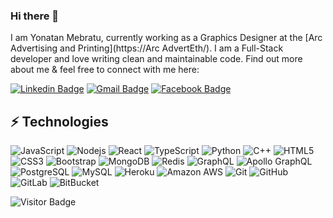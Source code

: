 ### Hi there 👋

I am Yonatan Mebratu, currently working as a Graphics Designer at the [Arc Advertising and Printing](https://Arc AdvertEth/). I am a Full-Stack developer and love writing clean and maintainable code. Find out more about me & feel free to connect with me here:

[![Linkedin Badge](https://img.shields.io/badge/-esubalew--amenu-blue?style=flat-square&logo=Linkedin&logoColor=white&link=https://www.linkedin.com/in/esubalew-amenu/)](https://www.linkedin.com/in/esubalew-amenu/)
[![Gmail Badge](https://img.shields.io/badge/-esubalew.a2009%40gmail.com-c14438?style=flat-square&logo=Gmail&logoColor=white&link=mailto:esubalew.a2009@gmail.com)](mailto:esubalew.a2009@gmail.com)
[![Facebook Badge](https://img.shields.io/badge/esubalew.amenu-1877F2?style=flat-square&logo=facebook&logoColor=white&link=https://www.facebook.com/esubalew.amenu/)](https://www.facebook.com/esubalew.amenu/)


## ⚡ Technologies

![JavaScript](https://img.shields.io/badge/-JavaScript-black?style=flat-square&logo=javascript)
![Nodejs](https://img.shields.io/badge/-Nodejs-black?style=flat-square&logo=Node.js)
![React](https://img.shields.io/badge/-React-black?style=flat-square&logo=react)
![TypeScript](https://img.shields.io/badge/-TypeScript-007ACC?style=flat-square&logo=typescript)
![Python](https://img.shields.io/badge/-Python-black?style=flat-square&logo=Python)
![C++](https://img.shields.io/badge/-C++-00599C?style=flat-square&logo=c)
![HTML5](https://img.shields.io/badge/-HTML5-E34F26?style=flat-square&logo=html5&logoColor=white)
![CSS3](https://img.shields.io/badge/-CSS3-1572B6?style=flat-square&logo=css3)
![Bootstrap](https://img.shields.io/badge/-Bootstrap-563D7C?style=flat-square&logo=bootstrap)
![MongoDB](https://img.shields.io/badge/-MongoDB-black?style=flat-square&logo=mongodb)
![Redis](https://img.shields.io/badge/-Redis-black?style=flat-square&logo=Redis)
![GraphQL](https://img.shields.io/badge/-GraphQL-E10098?style=flat-square&logo=graphql)
![Apollo GraphQL](https://img.shields.io/badge/-Apollo%20GraphQL-311C87?style=flat-square&logo=apollo-graphql)
![PostgreSQL](https://img.shields.io/badge/-PostgreSQL-336791?style=flat-square&logo=postgresql)
![MySQL](https://img.shields.io/badge/-MySQL-black?style=flat-square&logo=mysql)
![Heroku](https://img.shields.io/badge/-Heroku-430098?style=flat-square&logo=heroku)
![Amazon AWS](https://img.shields.io/badge/Amazon%20AWS-232F3E?style=flat-square&logo=amazon-aws)
![Git](https://img.shields.io/badge/-Git-black?style=flat-square&logo=git)
![GitHub](https://img.shields.io/badge/-GitHub-181717?style=flat-square&logo=github)
![GitLab](https://img.shields.io/badge/-GitLab-FCA121?style=flat-square&logo=gitlab)
![BitBucket](https://img.shields.io/badge/-BitBucket-darkblue?style=flat-square&logo=bitbucket)

![Visitor Badge](https://visitor-badge.laobi.icu/badge?page_id=ludehsar.ludehsar)
